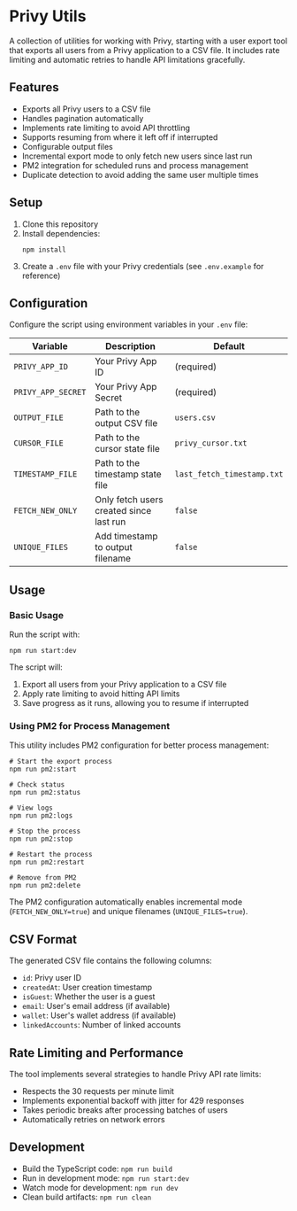 # Privy Utils

A collection of utilities for working with Privy, starting with a user export tool that exports all users from a Privy application to a CSV file. It includes rate limiting and automatic retries to handle API limitations gracefully.

## Features

- Exports all Privy users to a CSV file
- Handles pagination automatically
- Implements rate limiting to avoid API throttling
- Supports resuming from where it left off if interrupted
- Configurable output files
- Incremental export mode to only fetch new users since last run
- PM2 integration for scheduled runs and process management
- Duplicate detection to avoid adding the same user multiple times

## Setup

1. Clone this repository
2. Install dependencies:
   ```
   npm install
   ```
3. Create a `.env` file with your Privy credentials (see `.env.example` for reference)

## Configuration

Configure the script using environment variables in your `.env` file:

| Variable           | Description                             | Default                    |
| ------------------ | --------------------------------------- | -------------------------- |
| `PRIVY_APP_ID`     | Your Privy App ID                       | (required)                 |
| `PRIVY_APP_SECRET` | Your Privy App Secret                   | (required)                 |
| `OUTPUT_FILE`      | Path to the output CSV file             | `users.csv`                |
| `CURSOR_FILE`      | Path to the cursor state file           | `privy_cursor.txt`         |
| `TIMESTAMP_FILE`   | Path to the timestamp state file        | `last_fetch_timestamp.txt` |
| `FETCH_NEW_ONLY`   | Only fetch users created since last run | `false`                    |
| `UNIQUE_FILES`     | Add timestamp to output filename        | `false`                    |

## Usage

### Basic Usage

Run the script with:

```
npm run start:dev
```

The script will:

1. Export all users from your Privy application to a CSV file
2. Apply rate limiting to avoid hitting API limits
3. Save progress as it runs, allowing you to resume if interrupted

### Using PM2 for Process Management

This utility includes PM2 configuration for better process management:

```
# Start the export process
npm run pm2:start

# Check status
npm run pm2:status

# View logs
npm run pm2:logs

# Stop the process
npm run pm2:stop

# Restart the process
npm run pm2:restart

# Remove from PM2
npm run pm2:delete
```

The PM2 configuration automatically enables incremental mode (`FETCH_NEW_ONLY=true`) and unique filenames (`UNIQUE_FILES=true`).

## CSV Format

The generated CSV file contains the following columns:

- `id`: Privy user ID
- `createdAt`: User creation timestamp
- `isGuest`: Whether the user is a guest
- `email`: User's email address (if available)
- `wallet`: User's wallet address (if available)
- `linkedAccounts`: Number of linked accounts

## Rate Limiting and Performance

The tool implements several strategies to handle Privy API rate limits:

- Respects the 30 requests per minute limit
- Implements exponential backoff with jitter for 429 responses
- Takes periodic breaks after processing batches of users
- Automatically retries on network errors

## Development

- Build the TypeScript code: `npm run build`
- Run in development mode: `npm run start:dev`
- Watch mode for development: `npm run dev`
- Clean build artifacts: `npm run clean`
